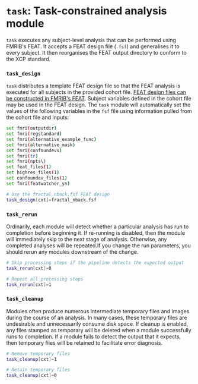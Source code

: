 # `task`: Task-constrained analysis module

`task` executes any subject-level analysis that can be performed using FMRIB's FEAT. It accepts a FEAT design file (`.fsf`) and generalises it to every subject. It then reorganises the FEAT output directory to conform to the XCP standard.

### `task_design`

`task` distributes a template FEAT design file so that the FEAT analysis is executed for all subjects in the provided cohort file. [FEAT design files can be constructed in FMRIB's FEAT](https://fsl.fmrib.ox.ac.uk/fsl/fslwiki/FEAT/UserGuide). Subject variables defined in the cohort file may be used in the FEAT design. The `task` module will automatically set the values of the following variables in the `fsf` file using information pulled from the cohort file and inputs:

```bash
set fmri(outputdir)
set fmri(regstandard)
set fmri(alternative_example_func)
set fmri(alternative_mask)
set fmri(confoundevs)
set fmri(tr)
set fmri(npts\)
set feat_files(1)
set highres_files(1)
set confoundev_files(1)
set fmri(featwatcher_yn)
```
```bash
# Use the fractal_nback.fsf FEAT design
task_design[cxt]=fractal_nback.fsf
```

### `task_rerun`

Ordinarily, each module will detect whether a particular analysis has run to completion before beginning it. If re-running is disabled, then the module will immediately skip to the next stage of analysis. Otherwise, any completed analyses will be repeated.If you change the run parameters, you should rerun any modules downstream of the change.

```bash
# Skip processing steps if the pipeline detects the expected output
task_rerun[cxt]=0

# Repeat all processing steps
task_rerun[cxt]=1
```

### `task_cleanup`

Modules often produce numerous intermediate temporary files and images during the course of an analysis. In many cases, these temporary files are undesirable and unnecessarily consume disk space. If cleanup is enabled, any files stamped as temporary will be deleted when a module successfully runs to completion. If a module fails to detect the output that it expects, then temporary files will be retained to facilitate error diagnosis.

```bash
# Remove temporary files
task_cleanup[cxt]=1

# Retain temporary files
task_cleanup[cxt]=0
```
